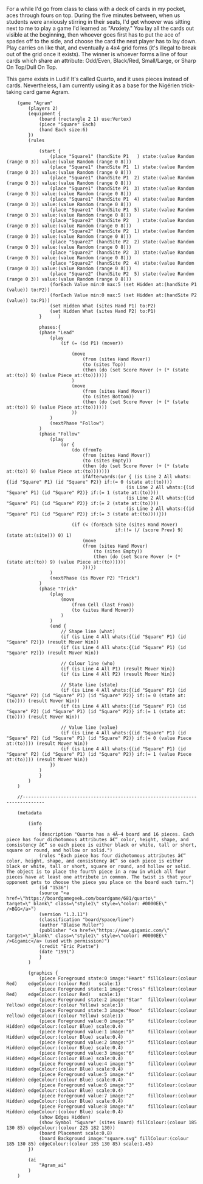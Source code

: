 For a while I'd go from class to class with a deck of cards in my pocket, aces through fours on top. 
During the five minutes between, when us students were anxiously stirring in their seats,
I'd get whoever was sitting next to me to play a game I'd learned as "Anxiety." You lay all the cards
out visible at the beginning, then whoever goes first has to put the ace of spades off to the side, and
choose the card the next player has to lay down. Play carries on like that, and eventually a 4x4 grid
forms (it's illegal to break out of the grid once it exists). The winner is whoever forms a line of 
four cards which share an attribute: Odd/Even, Black/Red, Small/Large, or Sharp On Top/Dull On Top. 

This game exists in Ludii! It's called Quarto, and it uses pieces instead of cards. Nevertheless, I am 
currently using it as a base for the Nigérien trick-taking card game Agram. 

		(game "Agram"
			(players 2)
			(equipment {
				(board (rectangle 2 1) use:Vertex)
				(piece "Square" Each)
				(hand Each size:6)
			})
			(rules 
			
				(start {
					(place "Square1" (handSite P1   ) state:(value Random (range 0 3)) value:(value Random (range 0 8)))
					(place "Square1" (handSite P1  1) state:(value Random (range 0 3)) value:(value Random (range 0 8)))
					(place "Square1" (handSite P1  2) state:(value Random (range 0 3)) value:(value Random (range 0 8)))
					(place "Square1" (handSite P1  3) state:(value Random (range 0 3)) value:(value Random (range 0 8)))
					(place "Square1" (handSite P1  4) state:(value Random (range 0 3)) value:(value Random (range 0 8)))
					(place "Square1" (handSite P1  5) state:(value Random (range 0 3)) value:(value Random (range 0 8)))
					(place "Square2" (handSite P2   ) state:(value Random (range 0 3)) value:(value Random (range 0 8)))
					(place "Square2" (handSite P2  1) state:(value Random (range 0 3)) value:(value Random (range 0 8)))
					(place "Square2" (handSite P2  2) state:(value Random (range 0 3)) value:(value Random (range 0 8)))
					(place "Square2" (handSite P2  3) state:(value Random (range 0 3)) value:(value Random (range 0 8)))
					(place "Square2" (handSite P2  4) state:(value Random (range 0 3)) value:(value Random (range 0 8)))
					(place "Square2" (handSite P2  5) state:(value Random (range 0 3)) value:(value Random (range 0 8)))
					(forEach Value min:0 max:5 (set Hidden at:(handSite P1 (value)) to:P2))
					(forEach Value min:0 max:5 (set Hidden at:(handSite P2 (value)) to:P1))
					(set Hidden What (sites Hand P1) to:P2)
					(set Hidden What (sites Hand P2) to:P1)
				}      )
				
				phases:{
				(phase "Lead" 
					(play 
						(if (= (id P1) (mover))
						
							(move  
								(from (sites Hand Mover))
								(to (sites Top))
								(then (do (set Score Mover (+ (* (state at:(to)) 9) (value Piece at:(to))))))
							)
							(move  
								(from (sites Hand Mover))
								(to (sites Bottom))
								(then (do (set Score Mover (+ (* (state at:(to)) 9) (value Piece at:(to))))))
							))
					)
					(nextPhase "Follow")
				)
				(phase "Follow" 
					(play 
						(or {
							(do (fromTo  
								(from (sites Hand Mover)) 
								(to (sites Empty))
								(then (do (set Score Mover (+ (* (state at:(to)) 9) (value Piece at:(to))))))) 
								ifAfterwards:(or { (is Line 2 All whats:{(id "Square" P1) (id "Square" P2)} if:(= 0 (state at:(to))))
												(is Line 2 All whats:{(id "Square" P1) (id "Square" P2)} if:(= 1 (state at:(to))))
												(is Line 2 All whats:{(id "Square" P1) (id "Square" P2)} if:(= 2 (state at:(to))))
												(is Line 2 All whats:{(id "Square" P1) (id "Square" P2)} if:(= 3 (state at:(to))))}))
							
							(if (< (forEach Site (sites Hand Mover) 
											if:(!= (/ (score Prev) 9) (state at:(site))) 0) 1)
								(move  
								(from (sites Hand Mover)
									(to (sites Empty))
									(then (do (set Score Mover (+ (* (state at:(to)) 9) (value Piece at:(to))))))
								)))})				
					)
					(nextPhase (is Mover P2) "Trick")
				)
				(phase "Trick" 
					(play
						(move 
							(from Cell (last From))
							(to (sites Hand Mover))
						)
					)
					(end { 
						// Shape line (what)
						(if (is Line 4 All whats:{(id "Square" P1) (id "Square" P2)}) (result Mover Win))
						(if (is Line 4 All whats:{(id "Square" P1) (id "Square" P2)}) (result Mover Win))
						
						// Colour line (who)
						(if (is Line 4 All P1) (result Mover Win))
						(if (is Line 4 All P2) (result Mover Win))
						
						// State line (state)
						(if (is Line 4 All whats:{(id "Square" P1) (id "Square" P2) (id "Square" P1) (id "Square" P2)} if:(= 0 (state at:(to)))) (result Mover Win))
						(if (is Line 4 All whats:{(id "Square" P1) (id "Square" P2) (id "Square" P1) (id "Square" P2)} if:(= 1 (state at:(to)))) (result Mover Win))
						
						// Value line (value)
						(if (is Line 4 All whats:{(id "Square" P1) (id "Square" P2) (id "Square" P1) (id "Square" P2)} if:(= 0 (value Piece at:(to)))) (result Mover Win))
						(if (is Line 4 All whats:{(id "Square" P1) (id "Square" P2) (id "Square" P1) (id "Square" P2)} if:(= 1 (value Piece at:(to)))) (result Mover Win))
					})
				)
				}
			)
		)
		
		//------------------------------------------------------------------------------
		
		(metadata 
			
			(info
				{
				(description "Quarto has a 4Ã—4 board and 16 pieces. Each piece has four dichotomous attributes â€“ color, height, shape, and consistency â€“ so each piece is either black or white, tall or short, square or round, and hollow or solid.")
				(rules "Each piece has four dichotomous attributes â€“ color, height, shape, and consistency â€“ so each piece is either black or white, tall or short, square or round, and hollow or solid. The object is to place the fourth piece in a row in which all four pieces have at least one attribute in common. The twist is that your opponent gets to choose the piece you place on the board each turn.")
				(id "1536")
				(source "<a href=\"https://boardgamegeek.com/boardgame/681/quarto\" target=\"_blank\" class=\"style1\" style=\"color: #0000EE\" />BGG</a>")
				(version "1.3.11")
				(classification "board/space/line")
				(author "Blaise Muller")
				(publisher "<a href=\"https://www.gigamic.com/\" target=\"_blank\" class=\"style1\" style=\"color: #0000EE\" />Gigamic</a> (used with permission)")
				(credit "Eric Piette")
				(date "1991")
				}
			)
			
			(graphics {
				(piece Foreground state:0 image:"Heart" fillColour:(colour Red)    edgeColour:(colour Red)   scale:1)
				(piece Foreground state:1 image:"Cross" fillColour:(colour Red)    edgeColour:(colour Red)   scale:1)
				(piece Foreground state:2 image:"Star"  fillColour:(colour Yellow) edgeColour:(colour Yellow) scale:1)
				(piece Foreground state:3 image:"Moon"  fillColour:(colour Yellow) edgeColour:(colour Yellow) scale:1)
				(piece Foreground value:0 image:"9"     fillColour:(colour Hidden) edgeColour:(colour Blue) scale:0.4)
				(piece Foreground value:1 image:"8"     fillColour:(colour Hidden) edgeColour:(colour Blue) scale:0.4)
				(piece Foreground value:2 image:"7"     fillColour:(colour Hidden) edgeColour:(colour Blue) scale:0.4)
				(piece Foreground value:3 image:"6"     fillColour:(colour Hidden) edgeColour:(colour Blue) scale:0.4)
				(piece Foreground value:4 image:"5"     fillColour:(colour Hidden) edgeColour:(colour Blue) scale:0.4)
				(piece Foreground value:5 image:"4"     fillColour:(colour Hidden) edgeColour:(colour Blue) scale:0.4)
				(piece Foreground value:6 image:"3"     fillColour:(colour Hidden) edgeColour:(colour Blue) scale:0.4)
				(piece Foreground value:7 image:"2"     fillColour:(colour Hidden) edgeColour:(colour Blue) scale:0.4)
				(piece Foreground value:8 image:"A"     fillColour:(colour Hidden) edgeColour:(colour Blue) scale:0.4)
				(show Edges Hidden)
				(show Symbol "Square" (sites Board) fillColour:(colour 185 130 85) edgeColour:(colour 225 182 130)) 
				(board Placement scale:0.8)
				(board Background image:"square.svg" fillColour:(colour 185 130 85) edgeColour:(colour 185 130 85) scale:1.45)
			})
			
			(ai
				"Agram_ai"
			)
		)
		
		
